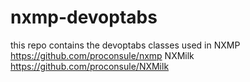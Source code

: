 # nxmp-devoptabs

this repo contains the devoptabs classes used in 
NXMP https://github.com/proconsule/nxmp 
NXMilk https://github.com/proconsule/NXMilk

